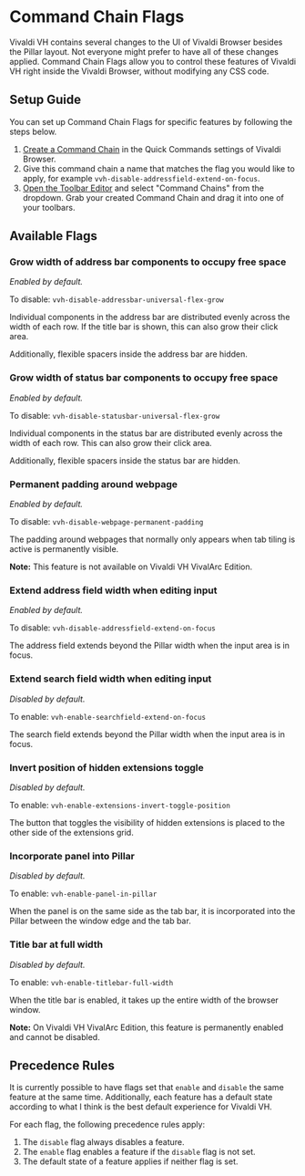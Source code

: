 # Command Chain Flags

Vivaldi VH contains several changes to the UI of Vivaldi Browser besides the Pillar layout. Not everyone might prefer to have all of these changes applied. Command Chain Flags allow you to control these features of Vivaldi VH right inside the Vivaldi Browser, without modifying any CSS code.

## Setup Guide

You can set up Command Chain Flags for specific features by following the steps below.

1. [Create a Command Chain](https://help.vivaldi.com/desktop/shortcuts/command-chains/#Create_a_Command_Chain) in the Quick Commands settings of Vivaldi Browser.
2. Give this command chain a name that matches the flag you would like to apply, for example `vvh-disable-addressfield-extend-on-focus`.
3. [Open the Toolbar Editor](https://help.vivaldi.com/desktop/appearance-customization/edit-toolbars/#Customize_toolbars) and select "Command Chains" from the dropdown. Grab your created Command Chain and drag it into one of your toolbars.

## Available Flags

### Grow width of address bar components to occupy free space

*Enabled by default.*

To disable: `vvh-disable-addressbar-universal-flex-grow`

Individual components in the address bar are distributed evenly across the width of each row. If the title bar is shown, this can also grow their click area.

Additionally, flexible spacers inside the address bar are hidden.

### Grow width of status bar components to occupy free space

*Enabled by default.*

To disable: `vvh-disable-statusbar-universal-flex-grow`

Individual components in the status bar are distributed evenly across the width of each row. This can also grow their click area.

Additionally, flexible spacers inside the status bar are hidden.

### Permanent padding around webpage

*Enabled by default.*

To disable: `vvh-disable-webpage-permanent-padding`

The padding around webpages that normally only appears when tab tiling is active is permanently visible.

**Note:** This feature is not available on Vivaldi VH VivalArc Edition.

### Extend address field width when editing input

*Enabled by default.*

To disable: `vvh-disable-addressfield-extend-on-focus`

The address field extends beyond the Pillar width when the input area is in focus.

### Extend search field width when editing input

*Disabled by default.*

To enable: `vvh-enable-searchfield-extend-on-focus`

The search field extends beyond the Pillar width when the input area is in focus.

### Invert position of hidden extensions toggle

*Disabled by default.*

To enable: `vvh-enable-extensions-invert-toggle-position`

The button that toggles the visibility of hidden extensions is placed to the other side of the extensions grid.

### Incorporate panel into Pillar

*Disabled by default.*

To enable: `vvh-enable-panel-in-pillar`

When the panel is on the same side as the tab bar, it is incorporated into the Pillar between the window edge and the tab bar.

### Title bar at full width

*Disabled by default.*

To enable: `vvh-enable-titlebar-full-width`

When the title bar is enabled, it takes up the entire width of the browser window.

**Note:** On Vivaldi VH VivalArc Edition, this feature is permanently enabled and cannot be disabled.

## Precedence Rules

It is currently possible to have flags set that `enable` and `disable` the same feature at the same time. Additionally, each feature has a default state according to what I think is the best default experience for Vivaldi VH.

For each flag, the following precedence rules apply:

1. The `disable` flag always disables a feature.
2. The `enable` flag enables a feature if the `disable` flag is not set.
3. The default state of a feature applies if neither flag is set.
